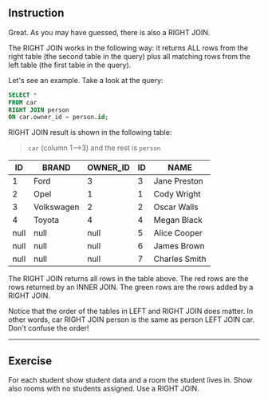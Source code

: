 ## Instruction
Great. As you may have guessed, there is also a RIGHT JOIN.

The RIGHT JOIN works in the following way: it returns ALL rows from the right table (the second table in the query) plus all matching rows from the left table (the first table in the query).

Let's see an example. Take a look at the query:

````sql
SELECT *
FROM car 
RIGHT JOIN person
ON car.owner_id = person.id;
````

RIGHT JOIN result is shown in the following table:

> `car` (column 1-->3) and the rest is `person`

|ID|BRAND|OWNER_ID|ID|NAME|
|---|---|---|---|---|
|1|Ford|3|3|Jane Preston|
|2|Opel|1|1|Cody Wright|
|3|Volkswagen|2|2|Oscar Walls|
|4|Toyota|4|4|Megan Black|
|null|null|null|5|Alice Cooper|
|null|null|null|6|James Brown|
|null|null|null|7|Charles Smith|

The RIGHT JOIN returns all rows in the table above. The red rows are the rows returned by an INNER JOIN. The green rows are the rows added by a RIGHT JOIN.

Notice that the order of the tables in LEFT and RIGHT JOIN does matter. In other words, car RIGHT JOIN person is the same as person LEFT JOIN car. Don't confuse the order!

---
## Exercise
For each student show student data and a room the student lives in. Show also rooms with no students assigned. Use a RIGHT JOIN.